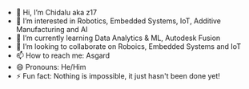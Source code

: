 - 👋 Hi, I’m Chidalu aka z17
- 👀 I’m interested in Robotics, Embedded Systems, IoT, Additive Manufacturing and AI
- 🌱 I’m currently learning Data Analytics & ML, Autodesk Fusion
- 💞️ I’m looking to collaborate on Roboics, Embedded Systems and IoT
- 📫 How to reach me: Asgard 
- 😄 Pronouns: He/Him
- ⚡ Fun fact: Nothing is impossible, it just hasn't been done yet!

<!---
chidalu-z17/chidalu-z17 is a ✨ special ✨ repository because its `README.md` (this file) appears on your GitHub profile.
You can click the Preview link to take a look at your changes.
--->
